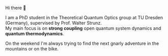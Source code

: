 Hi there 👋

I am a PhD student in the Theoretical Quantum Optics group at TU Dresden (Germany), supervised by Prof. Walter Strunz.  
My main focus is on **strong coupling** open quantum system dynamics and **quantum thermodynamics**. 

On the weekend I'm always trying to find the next gnarly adventure in the mountains or on the bike. 
